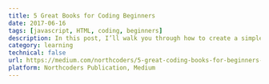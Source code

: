 ```yaml
---
title: 5 Great Books for Coding Beginners
date: 2017-06-16
tags: [javascript, HTML, coding, beginners]
description: In this post, I’ll walk you through how to create a simple project generator built with NodeJS that can be installed globally on your computer and used to create a starter project wherever you want, whenever you want.
category: learning
technical: false
url: https://medium.com/northcoders/5-great-coding-books-for-beginners-9726e5cc7f4e
platform: Northcoders Publication, Medium
---
```

